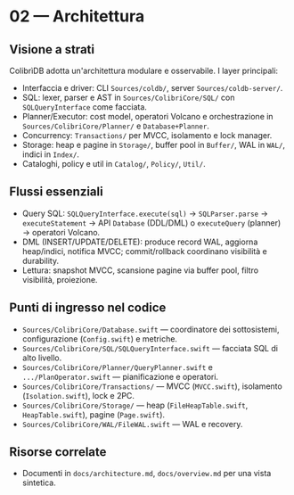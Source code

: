 02 — Architettura
=================

Visione a strati
----------------
ColibrìDB adotta un'architettura modulare e osservabile. I layer principali:

- Interfaccia e driver: CLI `Sources/coldb/`, server `Sources/coldb-server/`.
- SQL: lexer, parser e AST in `Sources/ColibriCore/SQL/` con `SQLQueryInterface` come facciata.
- Planner/Executor: cost model, operatori Volcano e orchestrazione in `Sources/ColibriCore/Planner/` e `Database+Planner`.
- Concurrency: `Transactions/` per MVCC, isolamento e lock manager.
- Storage: heap e pagine in `Storage/`, buffer pool in `Buffer/`, WAL in `WAL/`, indici in `Index/`.
- Cataloghi, policy e util in `Catalog/`, `Policy/`, `Util/`.

Flussi essenziali
-----------------
- Query SQL: `SQLQueryInterface.execute(sql)` → `SQLParser.parse` → `executeStatement` → API `Database` (DDL/DML) o `executeQuery` (planner) → operatori Volcano.
- DML (INSERT/UPDATE/DELETE): produce record WAL, aggiorna heap/indici, notifica MVCC; commit/rollback coordinano visibilità e durability.
- Lettura: snapshot MVCC, scansione pagine via buffer pool, filtro visibilità, proiezione.

Punti di ingresso nel codice
----------------------------
- `Sources/ColibriCore/Database.swift` — coordinatore dei sottosistemi, configurazione (`Config.swift`) e metriche.
- `Sources/ColibriCore/SQL/SQLQueryInterface.swift` — facciata SQL di alto livello.
- `Sources/ColibriCore/Planner/QueryPlanner.swift` e `.../PlanOperator.swift` — pianificazione e operatori.
- `Sources/ColibriCore/Transactions/` — MVCC (`MVCC.swift`), isolamento (`Isolation.swift`), lock e 2PC.
- `Sources/ColibriCore/Storage/` — heap (`FileHeapTable.swift`, `HeapTable.swift`), pagine (`Page.swift`).
- `Sources/ColibriCore/WAL/FileWAL.swift` — WAL e recovery.

Risorse correlate
-----------------
- Documenti in `docs/architecture.md`, `docs/overview.md` per una vista sintetica.

